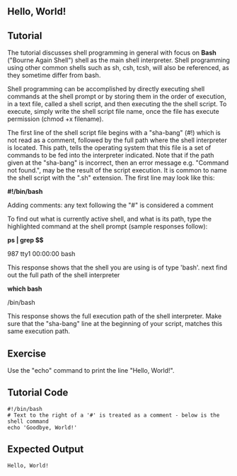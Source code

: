 Hello, World!
----------------

Tutorial
--------
The tutorial discusses shell programming in general with focus on **Bash** ("Bourne Again Shell") shell as the main shell interpreter. Shell programming using other common shells such as sh, csh, tcsh, will also be referenced, as they sometime differ from bash.

Shell programming can be accomplished by directly executing shell commands at the shell prompt or by storing them in the order of execution, in a text file, called a shell script, and then executing the the shell script. To execute, simply write the shell script file name, once the file has execute permission (chmod +x filename).

The first line of the shell script file begins with a "sha-bang" (#!) which is not read as a comment, followed by the full path where the shell interpreter is located. This path, tells the operating system that this file is a set of commands to be fed into the interpreter indicated. Note that if the path given at the "sha-bang" is incorrect, then an error message e.g. "Command not found.", may be the result of the script execution. It is common to name the shell script with the ".sh" extension. The first line may look like this:

**#!/bin/bash**

Adding comments: any text following the "#" is considered a comment

To find out what is currently active shell, and what is its path, type the highlighted command at the shell prompt (sample responses follow):

**ps | grep $$**

987 tty1      00:00:00 bash

This response shows that the shell you are using is of type 'bash'. next find out the full path of the shell interpreter

**which bash**

/bin/bash

This response shows the full execution path of the shell interpreter. Make sure that the "sha-bang" line at the beginning of your script, matches this same execution path.

Exercise
-------------
Use the "echo" command to print the line "Hello, World!".

Tutorial Code
-------------
	#!/bin/bash
	# Text to the right of a '#' is treated as a comment - below is the shell command
	echo 'Goodbye, World!'

Expected Output
---------------
	Hello, World!
